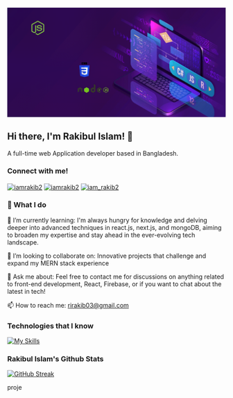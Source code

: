 
![Rakibul Islam!](https://raw.githubusercontent.com/Rakibulislam1/Rakibulislam1/main/assets/Animated-gif.gif "Rakibul Islam")

## Hi there, I'm Rakibul Islam! 👋
A full-time web Application developer based in Bangladesh.

### Connect with me!
<p align="left">
<a href="https://linkedin.com/in/iamrakib2" target="blank"><img align="center" src="https://raw.githubusercontent.com/rahuldkjain/github-profile-readme-generator/master/src/images/icons/Social/linked-in-alt.svg" alt="iamrakib2" height="30" width="40" /></a>
<a href="https://fb.com/iamrakib2" target="blank"><img align="center" src="https://raw.githubusercontent.com/rahuldkjain/github-profile-readme-generator/master/src/images/icons/Social/facebook.svg" alt="iamrakib2" height="30" width="40" /></a>
<a href="https://instagram.com/iam_rakib2" target="blank"><img align="center" src="https://raw.githubusercontent.com/rahuldkjain/github-profile-readme-generator/master/src/images/icons/Social/instagram.svg" alt="iam_rakib2" height="30" width="40" /></a>
</p>

### 🚀 What I do

🌱 I’m currently learning: I'm always hungry for knowledge and delving deeper into advanced techniques in react.js, next.js, and mongoDB, aiming to broaden my expertise and stay ahead in the ever-evolving tech landscape.

👯 I’m looking to collaborate on: Innovative projects that challenge and expand my MERN stack experience

💬 Ask me about:  Feel free to contact me for discussions on anything related to front-end development, React, Firebase, or if you want to chat about the latest in tech!

📫 How to reach me: rirakib03@gmail.com

### Technologies that I know

[![My Skills](https://skillicons.dev/icons?i=html,css,tailwind,js,react,nodejs,express,firebase,mongodb,=light)]()


### Rakibul Islam's Github Stats

<p align="left">
<a href="https://git.io/streak-stats"><img src="https://github-readme-streak-stats.herokuapp.com?user=Rakibulislam1&theme=ambient-gradient&hide_border=true" alt="GitHub Streak" /></a>
</p>

proje



